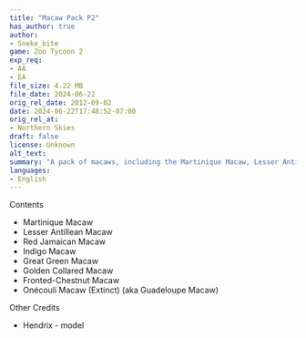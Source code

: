 ```yaml
---
title: "Macaw Pack P2"
has_author: true
author: 
- Sneke_bite
game: Zoo Tycoon 2
exp_req: 
- AA
- EA
file_size: 4.22 MB
file_date: 2024-06-22
orig_rel_date: 2012-09-02
date: 2024-06-22T17:48:52-07:00
orig_rel_at: 
- Northern Skies
draft: false
license: Unknown
alt_text: 
summary: "A pack of macaws, including the Martinique Macaw, Lesser Antillean Macaw, Red Jamaican Macaw, Indigo Macaw, Great Green Macaw, Golden Collared Macaw, Fronted-Chestnut Macaw, and Onécouli Macaw."
languages:
- English
---
```



Contents


- Martinique Macaw
- Lesser Antillean Macaw
- Red Jamaican Macaw
- Indigo Macaw
- Great Green Macaw
- Golden Collared Macaw
- Fronted-Chestnut Macaw
- Onécouli Macaw (Extinct) (aka Guadeloupe Macaw)


Other Credits


- Hendrix - model
